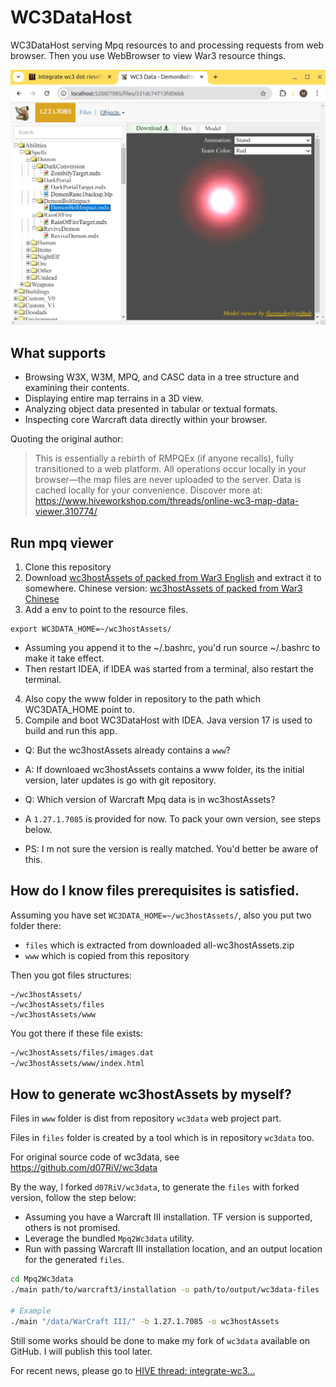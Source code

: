 # WC3DataHost
WC3DataHost serving Mpq resources to and processing requests from web browser.
Then you use WebBrowser to view War3 resource things.

![preview](./ss/preview.png)

## What supports
- Browsing W3X, W3M, MPQ, and CASC data in a tree structure and examining their contents.
- Displaying entire map terrains in a 3D view.
- Analyzing object data presented in tabular or textual formats.
- Inspecting core Warcraft data directly within your browser.

Quoting the original author:
> This is essentially a rebirth of RMPQEx (if anyone recalls), fully transitioned to a web platform.
All operations occur locally in your browser—the map files are never uploaded to the server. Data is cached locally for your convenience.
Discover more at: <https://www.hiveworkshop.com/threads/online-wc3-map-data-viewer.310774/>


## Run mpq viewer
1. Clone this repository
2. Download [wc3hostAssets of packed from War3 English](https://drive.google.com/file/d/1zkgzlJoIZUrUzQKnL-t5CCZkLw4ofGgw/view?usp=sharing) and extract it to somewhere. Chinese version: [wc3hostAssets of packed from War3 Chinese](https://drive.google.com/file/d/1cusUHkkwODopV39KQw9x6wyPbWBKULyz/view?usp=drive_link)
3. Add a env to point to the resource files.
```
export WC3DATA_HOME=~/wc3hostAssets/
```
- Assuming you append it to the ~/.bashrc, you'd run source ~/.bashrc to make it take effect.
- Then restart IDEA, if IDEA was started from a terminal, also restart the terminal.
4. Also copy the www folder in repository to the path which WC3DATA_HOME point to.
5. Compile and boot WC3DataHost with IDEA. Java version 17 is used to build and run this app.

- Q: But the wc3hostAssets already contains a `www`?
- A: If downloaed wc3hostAssets contains a www folder, its the initial version, later updates is go with git repository.

- Q: Which version of Warcraft Mpq data is in wc3hostAssets?
 - A `1.27.1.7085` is provided for now. To pack your own version, see steps below.
- PS: I m not sure the version is really matched. You'd better be aware of this.




## How do I know files prerequisites is satisfied.
Assuming you have set `WC3DATA_HOME=~/wc3hostAssets/`,
also you put two folder there:
- `files` which is extracted from downloaded all-wc3hostAssets.zip
- `www` which is copied from this repository

Then you got files structures:
```
~/wc3hostAssets/
~/wc3hostAssets/files
~/wc3hostAssets/www
```

You got there if these file exists:
```dtd
~/wc3hostAssets/files/images.dat
~/wc3hostAssets/www/index.html
```


## How to generate wc3hostAssets by myself?

Files in `www` folder is dist from repository `wc3data` web project part.

Files in `files` folder is created by a tool which is in repository `wc3data` too.

For original source code of wc3data, see https://github.com/d07RiV/wc3data

By the way, I forked `d07RiV/wc3data`, to generate the `files` with forked version, follow the step below:
   - Assuming you have a Warcraft III installation. TF version is supported, others is not promised.
   - Leverage the bundled `Mpq2Wc3data` utility.
   - Run with passing Warcraft III installation location, and an output location for the generated `files`.
   ```sh
   cd Mpq2Wc3data
   ./main path/to/warcraft3/installation -o path/to/output/wc3data-files

   # Example
   ./main "/data/WarCraft III/" -b 1.27.1.7085 -o wc3hostAssets
   ```
Still some works should be done to make my fork of `wc3data` available on GitHub. I will publish this tool later.

For recent news, please go to [HIVE thread: integrate-wc3...](https://www.hiveworkshop.com/threads/integrate-wc3-dot-rivsoft-dot-net-website-is-gone.340498/)

